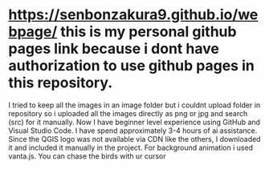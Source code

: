 # https://senbonzakura9.github.io/webpage/ this is my personal github pages link because i dont have authorization to use github pages in this repository.
I tried to keep all the images in an image folder but i couldnt upload folder in repository so i uploaded all the images directly as png or jpg and search (src) for it manually.
Now I have beginner level experience using GitHub and Visual Studio Code.
I have spend approximately 3-4 hours of ai assistance.
Since the QGIS logo was not available via CDN like the others, I downloaded it and included it manually in the project.
For background animation i used vanta.js. You can chase the birds with ur cursor
